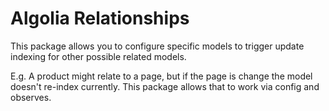 # Algolia Relationships

This package allows you to configure specific models to trigger update indexing for other possible related models.

E.g. A product might relate to a page, but if the page is change the model doesn't re-index currently. 
This package allows that to work via config and observes.


